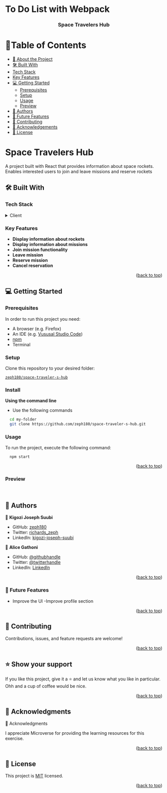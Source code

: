 # To Do List with Webpack

<a name="readme-top"></a>

<div align="center">
  <h3><b>Space Travelers Hub</b></h3>
</div>

# 📗Table of Contents

- [📖 About the Project](#about-project)
- [🛠 Built With](#built-with)
- [Tech Stack](#tech-stack)
- [Key Features](#key-features)
- [💻 Getting Started](#getting-started)
  - [Prerequisites](#prerequisites)
  - [Setup](#setup)
  - [Usage](#usage)
  - [Preview](#preview)
- [👥 Authors](#authors)
- [🔮 Future Features](#future-features)
- [🤝 Contributing](#contributing)
- [🙏 Acknowledgements](#acknowledgements)
- [📝 License](#license)

<!-- PROJECT DESCRIPTION -->

# Space Travelers Hub <a name="about-project"></a>
  A project built with React that provides information about space rockets. Enables interested users to join and leave missions and reserve rockets

## 🛠 Built With <a name="built-with"></a>

### Tech Stack <a name="tech-stack"></a>

<details>
  <summary>Client</summary>
  <ul>
    <li>React</li>
    <li>CSS</li>
    <li>Jest</li>
  </ul>
</details>

<!-- Features -->

### Key Features <a name="key-features"></a>

- **Display information about rockets**
- **Display information about missions**
- **Join mission functionality**
- **Leave mission**
- **Reserve mission**
- **Cancel reservation**

<p align="right">(<a href="#readme-top">back to top</a>)</p>

## 💻 Getting Started <a name="getting-started"></a>

### Prerequisites

In order to run this project you need:
- A browser (e.g. Firefox)
- An IDE (e.g. [Vususal Studio Code](https://code.visualstudio.com/download))
- [npm](https://nodejs.org/en/)
- Terminal

### Setup

Clone this repository to your desired folder:

[`zeph180/space-traveler-s-hub`](https://github.com/zeph180/space-traveler-s-hub.git)

### Install

**Using the command line**

- Use the following commands

```sh
  cd my-folder
  git clone https://github.com/zeph180/space-traveler-s-hub.git
```

### Usage

To run the project, execute the following command:
```
  npm start
```

<p align="right">(<a href="#readme-top">back to top</a>)</p>

<!-- PREVIEW -->

### Preview
<!-- <img src="" alt="logo" width="140"  height="auto" /> -->
<br/>

<!-- AUTHORS -->

## 👥 Authors <a name="authors"></a>

👤 **Kigozi Joseph Suubi**
- GitHub: [zeph180](https://github.com/zeph180)
- Twitter: [richards_zeph](https://twitter.com/richards_zeph)
- LinkedIn: [kigozi-joseph-suubi](https://www.linkedin.com/in/kigozi-joseph-suubi)


👤 **Alice Gathoni**
- GitHub: [@githubhandle](https://github.com/alicemirigo92)
- Twitter: [@twitterhandle](https://twitter.com/)
- LinkedIn: [LinkedIn](https://www.linkedin.com/in/)

<p align="right">(<a href="#readme-top">back to top</a>)</p>

<!-- FUTURE FEATURES -->

### 🔮 Future Features <a name="future-features"></a>

- Improve the UI
-Improve profile section

<p align="right">(<a href="#readme-top">back to top</a>)</p>

<!-- CONTRIBUTING -->

## 🤝 Contributing <a name="contributing"></a>

Contributions, issues, and feature requests are welcome!

<p align="right">(<a href="#readme-top">back to top</a>)</p>

## ⭐️ Show your support <a name="support"></a>

If you like this project, give it a ⭐️ and let us know what you like in particular. Ohh and a cup of coffee would be nice.

<p align="right">(<a href="#readme-top">back to top</a>)</p>

<!-- ACKNOWLEDGMENTS -->

## 🙏 Acknowledgments <a name="acknowledgements"></a>
🙏 Acknowledgments

I appreciate Microverse for providing the learning resources for this exercise.
<p align="right">(<a href="#readme-top">back to top</a>)</p>

<!-- LICENSE -->

## 📝 License <a name="license"></a>

This project is [MIT](/MIT.md) licensed.

<p align="right">(<a href="#readme-top">back to top</a>)</p>